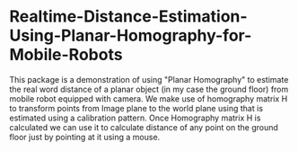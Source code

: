 # Realtime-Distance-Estimation-Using-Planar-Homography-for-Mobile-Robots
This package is a demonstration of using "Planar Homography" to estimate the real word distance of a planar object (in my case the ground floor) from mobile robot equipped with camera. We make use of homography matrix H to transform points from Image plane to the world plane using that is estimated using a calibration pattern. Once Homography matrix H is calculated we can use it to calculate distance of any point on the ground floor just by pointing at it using a mouse.
